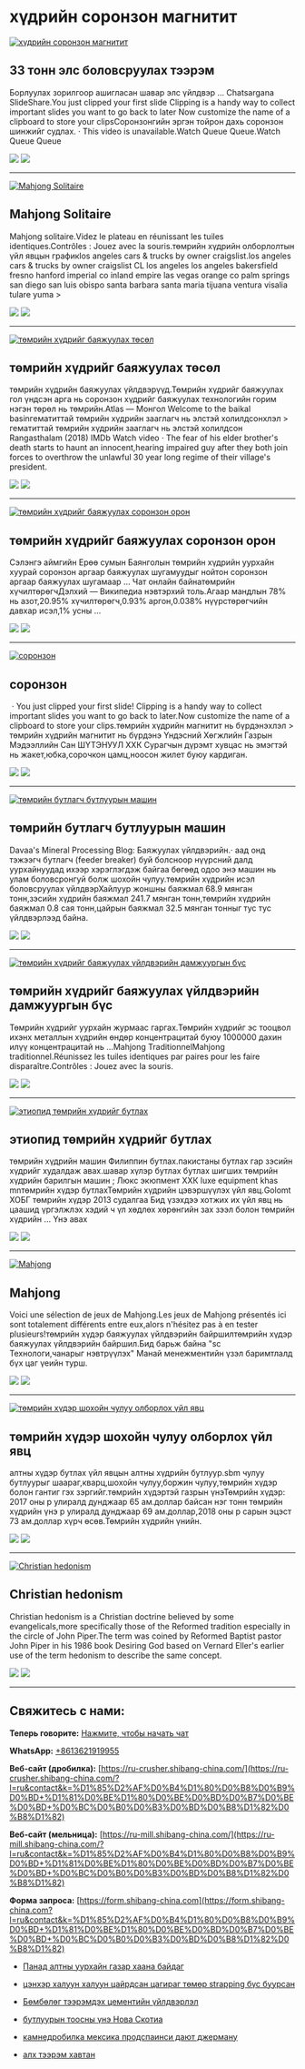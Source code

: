 # хүдрийн соронзон магнитит

<a href="https://swt.shibang-china.com/?l=ru&img&k=%D1%85%D2%AF%D0%B4%D1%80%D0%B8%D0%B9%D0%BD+%D1%81%D0%BE%D1%80%D0%BE%D0%BD%D0%B7%D0%BE%D0%BD+%D0%BC%D0%B0%D0%B3%D0%BD%D0%B8%D1%82%D0%B8%D1%82" target="_blank">![хүдрийн соронзон магнитит](http://static.shibang-china.com/all-800x300/469.jpg)</a>

## 33 тонн элс боловсруулах тээрэм
Борлуулах зорилгоор ашигласан шавар элс үйлдвэр … Chatsargana SlideShare.You just clipped your first slide Clipping is a handy way to collect important slides you want to go back to later Now customize the name of a clipboard to store your clipsСоронзонгийн эргэн тойрон дахь соронзон шинжийг судлах.&nbsp;&#0183;&#32;This video is unavailable.Watch Queue Queue.Watch Queue Queue


<a href="https://whatsapp.shibangsoft.com/WhatsApp.php" target="_blank" title="WhatsApp">![](http://static.shibang-china.com/icon/whatsapp.png)</a> <a href="https://swt.shibang-china.com/?l=ru&icon&k=%D1%85%D2%AF%D0%B4%D1%80%D0%B8%D0%B9%D0%BD+%D1%81%D0%BE%D1%80%D0%BE%D0%BD%D0%B7%D0%BE%D0%BD+%D0%BC%D0%B0%D0%B3%D0%BD%D0%B8%D1%82%D0%B8%D1%82" target="_blank">![](http://static.shibang-china.com/icon/chat-ru.png)</a>

---

<a href="https://swt.shibang-china.com/?l=ru&img&k=%D1%85%D2%AF%D0%B4%D1%80%D0%B8%D0%B9%D0%BD+%D1%81%D0%BE%D1%80%D0%BE%D0%BD%D0%B7%D0%BE%D0%BD+%D0%BC%D0%B0%D0%B3%D0%BD%D0%B8%D1%82%D0%B8%D1%82" target="_blank">![Mahjong Solitaire](http://static.shibang-china.com/all-800x300/1389.jpg)</a>

## Mahjong Solitaire
Mahjong solitaire.Videz le plateau en r&#233;unissant les tuiles identiques.Contr&#244;les : Jouez avec la souris.төмрийн хүдрийн олборлолтын үйл явцын графикlos angeles cars &amp; trucks by owner craigslist.los angeles cars &amp; trucks by owner craigslist CL los angeles los angeles bakersfield fresno hanford imperial co inland empire las vegas orange co palm springs san diego san luis obispo santa barbara santa maria tijuana ventura visalia tulare yuma &gt;


<a href="https://whatsapp.shibangsoft.com/WhatsApp.php" target="_blank" title="WhatsApp">![](http://static.shibang-china.com/icon/whatsapp.png)</a> <a href="https://swt.shibang-china.com/?l=ru&icon&k=%D1%85%D2%AF%D0%B4%D1%80%D0%B8%D0%B9%D0%BD+%D1%81%D0%BE%D1%80%D0%BE%D0%BD%D0%B7%D0%BE%D0%BD+%D0%BC%D0%B0%D0%B3%D0%BD%D0%B8%D1%82%D0%B8%D1%82" target="_blank">![](http://static.shibang-china.com/icon/chat-ru.png)</a>

---

<a href="https://swt.shibang-china.com/?l=ru&img&k=%D1%85%D2%AF%D0%B4%D1%80%D0%B8%D0%B9%D0%BD+%D1%81%D0%BE%D1%80%D0%BE%D0%BD%D0%B7%D0%BE%D0%BD+%D0%BC%D0%B0%D0%B3%D0%BD%D0%B8%D1%82%D0%B8%D1%82" target="_blank">![төмрийн хүдрийг баяжуулах төсөл](http://static.shibang-china.com/all-800x300/758.jpg)</a>

## төмрийн хүдрийг баяжуулах төсөл
төмрийн хүдрийн баяжуулах үйлдвэрүүд.Төмрийн хүдрийг баяжуулах гол үндсэн арга нь соронзон хүдрийг баяжуулах технологийн горим нэгэн төрөл нь төмрийн.Atlas — Монгол Welcome to the baikal basinгематиттай төмрийн хүдрийн зааглагч нь элстэй холилдсонхлэл &gt; гематиттай төмрийн хүдрийн зааглагч нь элстэй холилдсон Rangasthalam (2018) IMDb Watch video &#183; The fear of his elder brother's death starts to haunt an innocent,hearing impaired guy after they both join forces to overthrow the unlawful 30 year long regime of their village's president.


<a href="https://whatsapp.shibangsoft.com/WhatsApp.php" target="_blank" title="WhatsApp">![](http://static.shibang-china.com/icon/whatsapp.png)</a> <a href="https://swt.shibang-china.com/?l=ru&icon&k=%D1%85%D2%AF%D0%B4%D1%80%D0%B8%D0%B9%D0%BD+%D1%81%D0%BE%D1%80%D0%BE%D0%BD%D0%B7%D0%BE%D0%BD+%D0%BC%D0%B0%D0%B3%D0%BD%D0%B8%D1%82%D0%B8%D1%82" target="_blank">![](http://static.shibang-china.com/icon/chat-ru.png)</a>

---

<a href="https://swt.shibang-china.com/?l=ru&img&k=%D1%85%D2%AF%D0%B4%D1%80%D0%B8%D0%B9%D0%BD+%D1%81%D0%BE%D1%80%D0%BE%D0%BD%D0%B7%D0%BE%D0%BD+%D0%BC%D0%B0%D0%B3%D0%BD%D0%B8%D1%82%D0%B8%D1%82" target="_blank">![төмрийн хүдрийг баяжуулах соронзон орон](http://static.shibang-china.com/all-800x300/553.jpg)</a>

## төмрийн хүдрийг баяжуулах соронзон орон
Сэлэнгэ аймгийн Ерөө сумын Баянголын төмрийн хүдрийн уурхайн хуурай соронзон аргаар баяжуулах шугамуудыг нойтон соронзон аргаар баяжуулах шугамаар … Чат онлайн байнатөмрийн хүчилтөрөгчДэлхий — Википедиа нэвтэрхий толь.Агаар мандлын 78% нь азот,20.95% хүчилтөрөгч,0.93% аргон,0.038% нүүрстөрөгчийн давхар исэл,1% усны …


<a href="https://whatsapp.shibangsoft.com/WhatsApp.php" target="_blank" title="WhatsApp">![](http://static.shibang-china.com/icon/whatsapp.png)</a> <a href="https://swt.shibang-china.com/?l=ru&icon&k=%D1%85%D2%AF%D0%B4%D1%80%D0%B8%D0%B9%D0%BD+%D1%81%D0%BE%D1%80%D0%BE%D0%BD%D0%B7%D0%BE%D0%BD+%D0%BC%D0%B0%D0%B3%D0%BD%D0%B8%D1%82%D0%B8%D1%82" target="_blank">![](http://static.shibang-china.com/icon/chat-ru.png)</a>

---

<a href="https://swt.shibang-china.com/?l=ru&img&k=%D1%85%D2%AF%D0%B4%D1%80%D0%B8%D0%B9%D0%BD+%D1%81%D0%BE%D1%80%D0%BE%D0%BD%D0%B7%D0%BE%D0%BD+%D0%BC%D0%B0%D0%B3%D0%BD%D0%B8%D1%82%D0%B8%D1%82" target="_blank">![соронзон](http://static.shibang-china.com/all-800x300/897.jpg)</a>

## соронзон
&nbsp;&#0183;&#32;You just clipped your first slide! Clipping is a handy way to collect important slides you want to go back to later.Now customize the name of a clipboard to store your clips.төмрийн хүдрийн магнитит нь бүрдэнэхлэл &gt; төмрийн хүдрийн магнитит нь бүрдэнэ Үндэсний Хөгжлийн Газрын Мэдээллийн Сан ШҮТЭНУУЛ ХХК Сурагчын дүрэмт хувцас нь эмэгтэй нь жакет,юбка,сорочкон цамц,ноосон жилет буюу кардиган.


<a href="https://whatsapp.shibangsoft.com/WhatsApp.php" target="_blank" title="WhatsApp">![](http://static.shibang-china.com/icon/whatsapp.png)</a> <a href="https://swt.shibang-china.com/?l=ru&icon&k=%D1%85%D2%AF%D0%B4%D1%80%D0%B8%D0%B9%D0%BD+%D1%81%D0%BE%D1%80%D0%BE%D0%BD%D0%B7%D0%BE%D0%BD+%D0%BC%D0%B0%D0%B3%D0%BD%D0%B8%D1%82%D0%B8%D1%82" target="_blank">![](http://static.shibang-china.com/icon/chat-ru.png)</a>

---

<a href="https://swt.shibang-china.com/?l=ru&img&k=%D1%85%D2%AF%D0%B4%D1%80%D0%B8%D0%B9%D0%BD+%D1%81%D0%BE%D1%80%D0%BE%D0%BD%D0%B7%D0%BE%D0%BD+%D0%BC%D0%B0%D0%B3%D0%BD%D0%B8%D1%82%D0%B8%D1%82" target="_blank">![төмрийн бутлагч бутлуурын машин](http://static.shibang-china.com/all-800x300/918.jpg)</a>

## төмрийн бутлагч бутлуурын машин
Davaa's Mineral Processing Blog: Баяжуулах үйлдвэрийн.&#183; аад онд тэжээгч бутлагч (feeder breaker) буй болсноор нүүрсний далд уурхайнуудад ихээр хэрэглэгдэж байгаа бөгөөд одоо энэ машин нь улам боловсронгуй болж шохойн чулуу.төмрийн хүдрийн исэл боловсруулах үйлдвэрХайлуур жоншны баяжмал 68.9 мянган тонн,зэсийн хүдрийн баяжмал 241.7 мянган тонн,төмрийн хүдрийн баяжмал 0.8 сая тонн,цайрын баяжмал 32.5 мянган тонныг тус тус үйлдвэрлээд байна.


<a href="https://whatsapp.shibangsoft.com/WhatsApp.php" target="_blank" title="WhatsApp">![](http://static.shibang-china.com/icon/whatsapp.png)</a> <a href="https://swt.shibang-china.com/?l=ru&icon&k=%D1%85%D2%AF%D0%B4%D1%80%D0%B8%D0%B9%D0%BD+%D1%81%D0%BE%D1%80%D0%BE%D0%BD%D0%B7%D0%BE%D0%BD+%D0%BC%D0%B0%D0%B3%D0%BD%D0%B8%D1%82%D0%B8%D1%82" target="_blank">![](http://static.shibang-china.com/icon/chat-ru.png)</a>

---

<a href="https://swt.shibang-china.com/?l=ru&img&k=%D1%85%D2%AF%D0%B4%D1%80%D0%B8%D0%B9%D0%BD+%D1%81%D0%BE%D1%80%D0%BE%D0%BD%D0%B7%D0%BE%D0%BD+%D0%BC%D0%B0%D0%B3%D0%BD%D0%B8%D1%82%D0%B8%D1%82" target="_blank">![төмрийн хүдрийг баяжуулах үйлдвэрийн дамжуургын бүс](http://static.shibang-china.com/all-800x300/1231.jpg)</a>

## төмрийн хүдрийг баяжуулах үйлдвэрийн дамжуургын бүс
Төмрийн хүдрийг уурхайн журмаас гаргах.Төмрийн хүдрийг эс тооцвол ихэнх металлын хүдрийн өндөр концентрацитай буюу 1000000 дахин илүү концентрацитай нь …Mahjong TraditionnelMahjong traditionnel.R&#233;unissez les tuiles identiques par paires pour les faire dispara&#238;tre.Contr&#244;les : Jouez avec la souris.


<a href="https://whatsapp.shibangsoft.com/WhatsApp.php" target="_blank" title="WhatsApp">![](http://static.shibang-china.com/icon/whatsapp.png)</a> <a href="https://swt.shibang-china.com/?l=ru&icon&k=%D1%85%D2%AF%D0%B4%D1%80%D0%B8%D0%B9%D0%BD+%D1%81%D0%BE%D1%80%D0%BE%D0%BD%D0%B7%D0%BE%D0%BD+%D0%BC%D0%B0%D0%B3%D0%BD%D0%B8%D1%82%D0%B8%D1%82" target="_blank">![](http://static.shibang-china.com/icon/chat-ru.png)</a>

---

<a href="https://swt.shibang-china.com/?l=ru&img&k=%D1%85%D2%AF%D0%B4%D1%80%D0%B8%D0%B9%D0%BD+%D1%81%D0%BE%D1%80%D0%BE%D0%BD%D0%B7%D0%BE%D0%BD+%D0%BC%D0%B0%D0%B3%D0%BD%D0%B8%D1%82%D0%B8%D1%82" target="_blank">![этиопид төмрийн хүдрийг бутлах](http://static.shibang-china.com/all-800x300/1498.jpg)</a>

## этиопид төмрийн хүдрийг бутлах
төмрийн хүдрийн машин Филиппин бутлах.пакистаны бутлах гар зэсийн хүдрийг худалдаж авах.шавар хүлэр бутлах бутлах шигших төмрийн хүдрийн барилгын машин ; Люкс экюпмент ХХК luxe equipment khas mnтөмрийн хүдэр бутлахТөмрийн хүдрийн цэвэршүүлэх үйл явц.Golomt ХОБГ төмрийн хүдэр 2013 судалгаа Бид үзэхдээ хотжих их үйл явц нь цаашид үргэлжлэх хэдий ч үл хөдлөх хөрөнгийн зах зээл болон төмрийн хүдрийн … Үнэ авах


<a href="https://whatsapp.shibangsoft.com/WhatsApp.php" target="_blank" title="WhatsApp">![](http://static.shibang-china.com/icon/whatsapp.png)</a> <a href="https://swt.shibang-china.com/?l=ru&icon&k=%D1%85%D2%AF%D0%B4%D1%80%D0%B8%D0%B9%D0%BD+%D1%81%D0%BE%D1%80%D0%BE%D0%BD%D0%B7%D0%BE%D0%BD+%D0%BC%D0%B0%D0%B3%D0%BD%D0%B8%D1%82%D0%B8%D1%82" target="_blank">![](http://static.shibang-china.com/icon/chat-ru.png)</a>

---

<a href="https://swt.shibang-china.com/?l=ru&img&k=%D1%85%D2%AF%D0%B4%D1%80%D0%B8%D0%B9%D0%BD+%D1%81%D0%BE%D1%80%D0%BE%D0%BD%D0%B7%D0%BE%D0%BD+%D0%BC%D0%B0%D0%B3%D0%BD%D0%B8%D1%82%D0%B8%D1%82" target="_blank">![Mahjong](http://static.shibang-china.com/all-800x300/799.jpg)</a>

## Mahjong
Voici une s&#233;lection de jeux de Mahjong.Les jeux de Mahjong pr&#233;sent&#233;s ici sont totalement diff&#233;rents entre eux,alors n'h&#233;sitez pas &#224; en tester plusieurs!төмрийн хүдэр баяжуулах үйлдвэрийн байршилтөмрийн хүдэр баяжуулах үйлдвэрийн байршил.Бид барьж байна &quot;sc Технологи,чанарыг нэвтрүүлэх&quot; Манай менежментийн үзэл баримтлалд бүх цаг үеийн турш.


<a href="https://whatsapp.shibangsoft.com/WhatsApp.php" target="_blank" title="WhatsApp">![](http://static.shibang-china.com/icon/whatsapp.png)</a> <a href="https://swt.shibang-china.com/?l=ru&icon&k=%D1%85%D2%AF%D0%B4%D1%80%D0%B8%D0%B9%D0%BD+%D1%81%D0%BE%D1%80%D0%BE%D0%BD%D0%B7%D0%BE%D0%BD+%D0%BC%D0%B0%D0%B3%D0%BD%D0%B8%D1%82%D0%B8%D1%82" target="_blank">![](http://static.shibang-china.com/icon/chat-ru.png)</a>

---

<a href="https://swt.shibang-china.com/?l=ru&img&k=%D1%85%D2%AF%D0%B4%D1%80%D0%B8%D0%B9%D0%BD+%D1%81%D0%BE%D1%80%D0%BE%D0%BD%D0%B7%D0%BE%D0%BD+%D0%BC%D0%B0%D0%B3%D0%BD%D0%B8%D1%82%D0%B8%D1%82" target="_blank">![төмрийн хүдэр шохойн чулуу олборлох үйл явц](http://static.shibang-china.com/all-800x300/819.jpg)</a>

## төмрийн хүдэр шохойн чулуу олборлох үйл явц
алтны хүдэр бутлах үйл явцын алтны хүдрийн бутлуур.sbm чулуу бутлуурыг шаараг,кварц,шохойн чулуу,боржин чулуу,төмрийн хүдэр болон гантиг гэх зэргийг.төмрийн хүдэртэй газрын үнэТөмрийн хүдэр: 2017 оны р улиралд дунджаар 65 ам.доллар байсан нэг тонн төмрийн хүдрийн үнэ р улиралд дунджаар 69 ам.доллар,2018 оны р сарын эцэст 73 ам.доллар хүрч өсөв.Төмрийн хүдрийн үнийн.


<a href="https://whatsapp.shibangsoft.com/WhatsApp.php" target="_blank" title="WhatsApp">![](http://static.shibang-china.com/icon/whatsapp.png)</a> <a href="https://swt.shibang-china.com/?l=ru&icon&k=%D1%85%D2%AF%D0%B4%D1%80%D0%B8%D0%B9%D0%BD+%D1%81%D0%BE%D1%80%D0%BE%D0%BD%D0%B7%D0%BE%D0%BD+%D0%BC%D0%B0%D0%B3%D0%BD%D0%B8%D1%82%D0%B8%D1%82" target="_blank">![](http://static.shibang-china.com/icon/chat-ru.png)</a>

---

<a href="https://swt.shibang-china.com/?l=ru&img&k=%D1%85%D2%AF%D0%B4%D1%80%D0%B8%D0%B9%D0%BD+%D1%81%D0%BE%D1%80%D0%BE%D0%BD%D0%B7%D0%BE%D0%BD+%D0%BC%D0%B0%D0%B3%D0%BD%D0%B8%D1%82%D0%B8%D1%82" target="_blank">![Christian hedonism](http://static.shibang-china.com/all-800x300/101.jpg)</a>

## Christian hedonism
Christian hedonism is a Christian doctrine believed by some evangelicals,more specifically those of the Reformed tradition especially in the circle of John Piper.The term was coined by Reformed Baptist pastor John Piper in his 1986 book Desiring God based on Vernard Eller's earlier use of the term hedonism to describe the same concept.

<a href="https://whatsapp.shibangsoft.com/WhatsApp.php" target="_blank" title="WhatsApp">![](http://static.shibang-china.com/icon/whatsapp.png)</a> <a href="https://swt.shibang-china.com/?l=ru&icon&k=%D1%85%D2%AF%D0%B4%D1%80%D0%B8%D0%B9%D0%BD+%D1%81%D0%BE%D1%80%D0%BE%D0%BD%D0%B7%D0%BE%D0%BD+%D0%BC%D0%B0%D0%B3%D0%BD%D0%B8%D1%82%D0%B8%D1%82" target="_blank">![](http://static.shibang-china.com/icon/chat-ru.png)</a>

---
## Свяжитесь с нами:

**Теперь говорите:** [Нажмите, чтобы начать чат](https://swt.shibang-china.com?l=ru&contact&k=%D1%85%D2%AF%D0%B4%D1%80%D0%B8%D0%B9%D0%BD+%D1%81%D0%BE%D1%80%D0%BE%D0%BD%D0%B7%D0%BE%D0%BD+%D0%BC%D0%B0%D0%B3%D0%BD%D0%B8%D1%82%D0%B8%D1%82)

**WhatsApp:**  [+8613621919955](https://whatsapp.shibangsoft.com/WhatsApp.php)

**Веб-сайт (дробилка):** [https://ru-crusher.shibang-china.com/](https://ru-crusher.shibang-china.com/?l=ru&contact&k=%D1%85%D2%AF%D0%B4%D1%80%D0%B8%D0%B9%D0%BD+%D1%81%D0%BE%D1%80%D0%BE%D0%BD%D0%B7%D0%BE%D0%BD+%D0%BC%D0%B0%D0%B3%D0%BD%D0%B8%D1%82%D0%B8%D1%82)

**Веб-сайт (мельница):** [https://ru-mill.shibang-china.com/](https://ru-mill.shibang-china.com/?l=ru&contact&k=%D1%85%D2%AF%D0%B4%D1%80%D0%B8%D0%B9%D0%BD+%D1%81%D0%BE%D1%80%D0%BE%D0%BD%D0%B7%D0%BE%D0%BD+%D0%BC%D0%B0%D0%B3%D0%BD%D0%B8%D1%82%D0%B8%D1%82)

**Форма запроса:** [https://form.shibang-china.com](https://form.shibang-china.com?l=ru&contact&k=%D1%85%D2%AF%D0%B4%D1%80%D0%B8%D0%B9%D0%BD+%D1%81%D0%BE%D1%80%D0%BE%D0%BD%D0%B7%D0%BE%D0%BD+%D0%BC%D0%B0%D0%B3%D0%BD%D0%B8%D1%82%D0%B8%D1%82)

* [Панад алтны уурхайн газар хаана байдаг](../129/%D0%9F%D0%B0%D0%BD%D0%B0%D0%B4%20%D0%B0%D0%BB%D1%82%D0%BD%D1%8B%20%D1%83%D1%83%D1%80%D1%85%D0%B0%D0%B9%D0%BD%20%D0%B3%D0%B0%D0%B7%D0%B0%D1%80%20%D1%85%D0%B0%D0%B0%D0%BD%D0%B0%20%D0%B1%D0%B0%D0%B9%D0%B4%D0%B0%D0%B3.md)

* [цэнхэр халуун халуун цайрдсан цагираг төмөр strapping бүс буурсан](../130/%D1%86%D1%8D%D0%BD%D1%85%D1%8D%D1%80%20%D1%85%D0%B0%D0%BB%D1%83%D1%83%D0%BD%20%D1%85%D0%B0%D0%BB%D1%83%D1%83%D0%BD%20%D1%86%D0%B0%D0%B9%D1%80%D0%B4%D1%81%D0%B0%D0%BD%20%D1%86%D0%B0%D0%B3%D0%B8%D1%80%D0%B0%D0%B3%20%D1%82%D3%A9%D0%BC%D3%A9%D1%80%20strapping%20%D0%B1%D2%AF%D1%81%20%D0%B1%D1%83%D1%83%D1%80%D1%81%D0%B0%D0%BD.md)

* [Бөмбөлөг тээрэмдэх цементийн үйлдвэрлэл](../126/%D0%91%D3%A9%D0%BC%D0%B1%D3%A9%D0%BB%D3%A9%D0%B3%20%D1%82%D1%8D%D1%8D%D1%80%D1%8D%D0%BC%D0%B4%D1%8D%D1%85%20%D1%86%D0%B5%D0%BC%D0%B5%D0%BD%D1%82%D0%B8%D0%B9%D0%BD%20%D2%AF%D0%B9%D0%BB%D0%B4%D0%B2%D1%8D%D1%80%D0%BB%D1%8D%D0%BB.md)

* [бутлуурын тоосны үнэ Нова Скотиа](../130/%D0%B1%D1%83%D1%82%D0%BB%D1%83%D1%83%D1%80%D1%8B%D0%BD%20%D1%82%D0%BE%D0%BE%D1%81%D0%BD%D1%8B%20%D2%AF%D0%BD%D1%8D%20%D0%9D%D0%BE%D0%B2%D0%B0%20%D0%A1%D0%BA%D0%BE%D1%82%D0%B8%D0%B0.md)

* [камнедробилка мексика продспаинси дают джерману](../126/%D0%BA%D0%B0%D0%BC%D0%BD%D0%B5%D0%B4%D1%80%D0%BE%D0%B1%D0%B8%D0%BB%D0%BA%D0%B0%20%D0%BC%D0%B5%D0%BA%D1%81%D0%B8%D0%BA%D0%B0%20%D0%BF%D1%80%D0%BE%D0%B4%D1%81%D0%BF%D0%B0%D0%B8%D0%BD%D1%81%D0%B8%20%D0%B4%D0%B0%D1%8E%D1%82%20%D0%B4%D0%B6%D0%B5%D1%80%D0%BC%D0%B0%D0%BD%D1%83.md)

* [алх тээрэм хавтан](../127/%D0%B0%D0%BB%D1%85%20%D1%82%D1%8D%D1%8D%D1%80%D1%8D%D0%BC%20%D1%85%D0%B0%D0%B2%D1%82%D0%B0%D0%BD.md)